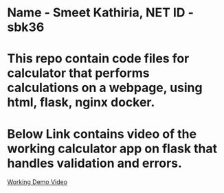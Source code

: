# Name - Smeet Kathiria, NET ID -  sbk36
# This repo contain code files for calculator that performs calculations on a webpage, using html, flask, nginx docker.


# Below Link contains video of the working calculator app on flask that handles validation and errors.
[Working Demo Video](https://njit0-my.sharepoint.com/personal/sbk36_njit_edu/_layouts/15/onedrive.aspx?id=%2Fpersonal%2Fsbk36%5Fnjit%5Fedu%2FDocuments%2FCalculator%5Fflask%2Emov&parent=%2Fpersonal%2Fsbk36%5Fnjit%5Fedu%2FDocuments)


